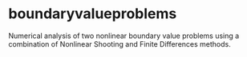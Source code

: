 # boundaryvalueproblems
Numerical analysis of two nonlinear boundary value problems using a combination of Nonlinear Shooting and Finite Differences methods.
